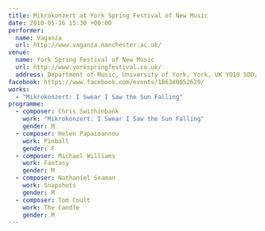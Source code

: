 ```yaml
---
title: Mikrokonzert at York Spring Festival of New Music
date: 2010-05-16 15:30 +00:00
performer:
  name: Vaganza
  url: http://www.vaganza.manchester.ac.uk/
venue:
  name: York Spring Festival of New Music
  url: http://www.yorkspringfestival.co.uk/
  address: Department of Music, University of York, York, UK YO10 5DD, United Kingdom
facebook: https://www.facebook.com/events/186340652629/
works:
  - "Mikrokonzert: I Swear I Saw the Sun Falling"
programme:
  - composer: Chris Swithinbank
    work: "Mikrokonzert: I Swear I Saw the Sun Falling"
    gender: M
  - composer: Helen Papaioannou
    work: Pinball
    gender: F
  - composer: Michael Williams
    work: Fantasy
    gender: M
  - composer: Nathaniel Seaman
    work: Snapshots
    gender: M
  - composer: Tom Coult
    work: The Candle
    gender: M
---
```

